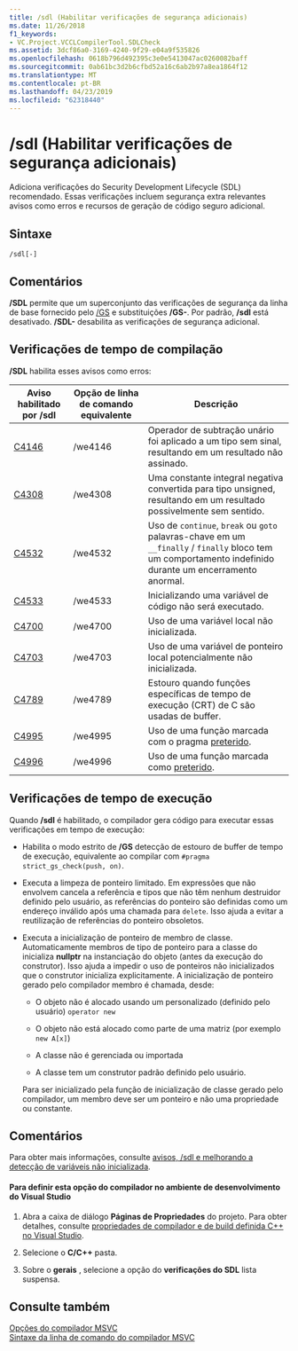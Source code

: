 ```yaml
---
title: /sdl (Habilitar verificações de segurança adicionais)
ms.date: 11/26/2018
f1_keywords:
- VC.Project.VCCLCompilerTool.SDLCheck
ms.assetid: 3dcf86a0-3169-4240-9f29-e04a9f535826
ms.openlocfilehash: 0618b796d492395c3e0e5413047ac0260082baff
ms.sourcegitcommit: 0ab61bc3d2b6cfbd52a16c6ab2b97a8ea1864f12
ms.translationtype: MT
ms.contentlocale: pt-BR
ms.lasthandoff: 04/23/2019
ms.locfileid: "62318440"
---
```

# <a name="sdl-enable-additional-security-checks"></a>/sdl (Habilitar verificações de segurança adicionais)

Adiciona verificações do Security Development Lifecycle (SDL) recomendado. Essas verificações incluem segurança extra relevantes avisos como erros e recursos de geração de código seguro adicional.

## <a name="syntax"></a>Sintaxe

```
/sdl[-]
```

## <a name="remarks"></a>Comentários

**/SDL** permite que um superconjunto das verificações de segurança da linha de base fornecido pelo [/GS](gs-buffer-security-check.md) e substituições **/GS-**. Por padrão, **/sdl** está desativado. **/SDL-** desabilita as verificações de segurança adicional.

## <a name="compile-time-checks"></a>Verificações de tempo de compilação

**/SDL** habilita esses avisos como erros:

|Aviso habilitado por /sdl|Opção de linha de comando equivalente|Descrição|
|------------------------------|-------------------------------------|-----------------|
|[C4146](../../error-messages/compiler-warnings/compiler-warning-level-2-c4146.md)|/we4146|Operador de subtração unário foi aplicado a um tipo sem sinal, resultando em um resultado não assinado.|
|[C4308](../../error-messages/compiler-warnings/compiler-warning-level-2-c4308.md)|/we4308|Uma constante integral negativa convertida para tipo unsigned, resultando em um resultado possivelmente sem sentido.|
|[C4532](../../error-messages/compiler-warnings/compiler-warning-level-1-c4532.md)|/we4532|Uso de `continue`, `break` ou `goto` palavras-chave em um `__finally` / `finally` bloco tem um comportamento indefinido durante um encerramento anormal.|
|[C4533](../../error-messages/compiler-warnings/compiler-warning-level-1-c4533.md)|/we4533|Inicializando uma variável de código não será executado.|
|[C4700](../../error-messages/compiler-warnings/compiler-warning-level-1-and-level-4-c4700.md)|/we4700|Uso de uma variável local não inicializada.|
|[C4703](../../error-messages/compiler-warnings/compiler-warning-level-4-c4703.md)|/we4703|Uso de uma variável de ponteiro local potencialmente não inicializada.|
|[C4789](../../error-messages/compiler-warnings/compiler-warning-level-1-c4789.md)|/we4789|Estouro quando funções específicas de tempo de execução (CRT) de C são usadas de buffer.|
|[C4995](../../error-messages/compiler-warnings/compiler-warning-level-3-c4995.md)|/we4995|Uso de uma função marcada com o pragma [preterido](../../preprocessor/deprecated-c-cpp.md).|
|[C4996](../../error-messages/compiler-warnings/compiler-warning-level-3-c4996.md)|/we4996|Uso de uma função marcada como [preterido](../../cpp/deprecated-cpp.md).|

## <a name="runtime-checks"></a>Verificações de tempo de execução

Quando **/sdl** é habilitado, o compilador gera código para executar essas verificações em tempo de execução:

- Habilita o modo estrito de **/GS** detecção de estouro de buffer de tempo de execução, equivalente ao compilar com `#pragma strict_gs_check(push, on)`.

- Executa a limpeza de ponteiro limitado. Em expressões que não envolvem cancela a referência e tipos que não têm nenhum destruidor definido pelo usuário, as referências do ponteiro são definidas como um endereço inválido após uma chamada para `delete`. Isso ajuda a evitar a reutilização de referências do ponteiro obsoletos.

- Executa a inicialização de ponteiro de membro de classe. Automaticamente membros de tipo de ponteiro para a classe do inicializa **nullptr** na instanciação do objeto (antes da execução do construtor). Isso ajuda a impedir o uso de ponteiros não inicializados que o construtor inicializa explicitamente. A inicialização de ponteiro gerado pelo compilador membro é chamada, desde:

  - O objeto não é alocado usando um personalizado (definido pelo usuário) `operator new`

  - O objeto não está alocado como parte de uma matriz (por exemplo `new A[x]`)

  - A classe não é gerenciada ou importada

  - A classe tem um construtor padrão definido pelo usuário.

  Para ser inicializado pela função de inicialização de classe gerado pelo compilador, um membro deve ser um ponteiro e não uma propriedade ou constante.

## <a name="remarks"></a>Comentários

Para obter mais informações, consulte [avisos, /sdl e melhorando a detecção de variáveis não inicializada](https://cloudblogs.microsoft.com/microsoftsecure/2012/06/06/warnings-sdl-and-improving-uninitialized-variable-detection/).

#### <a name="to-set-this-compiler-option-in-the-visual-studio-development-environment"></a>Para definir esta opção do compilador no ambiente de desenvolvimento do Visual Studio

1. Abra a caixa de diálogo **Páginas de Propriedades** do projeto. Para obter detalhes, consulte [propriedades de compilador e de build definida C++ no Visual Studio](../working-with-project-properties.md).

1. Selecione o **C/C++** pasta.

1. Sobre o **gerais** , selecione a opção do **verificações do SDL** lista suspensa.

## <a name="see-also"></a>Consulte também

[Opções do compilador MSVC](compiler-options.md)<br/>
[Sintaxe da linha de comando do compilador MSVC](compiler-command-line-syntax.md)
